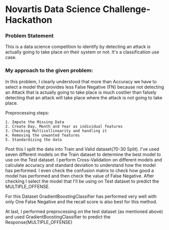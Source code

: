 # Novartis Data Science Challenge-Hackathon

### Problem Statement
This is a data science competition to identify by detecting an attack is actually going to take place on their system or not. It's a classification use case.

### My approach to the given problem:
In this problem, I clearly understood that more than Accuracy we have to select a model that provides less False Negative (FN) because not detecting an Attack that is actually going to take place is much costlier than falsely detecting that an attack will take place where the attack is not going to take place.

Preprocessing steps:

    1. Impute the Missing Data
    2. Create Day, Month and Year as individual features
    3. Checking Multicollinearity and handling it
    4. Removing the unwanted features
    5. Standardizing the data

Post this I split the data into Train and Valid dataset(70-30 Split). I've used seven different models on the Train dataset to determine the best model to use on the Test dataset. I perform Cross-Validation on different models and calculate accuracy and standard deviation to understand how the model has performed. I even check the confusion matrix to check how good a model has performed and then check the value of False Negative. After checking I select the model that I'll be using on Test dataset to predict the MULTIPLE_OFFENSE.

For this Dataset GradientBoostingClassifier has performed very well with only One False Negative and the recall score is also best for this method.

At last, I performed preprocessing on the test dataset (as mentioned above) and used GradientBoostingClassifier to predict the Response(MULTIPLE_OFFENSE)
